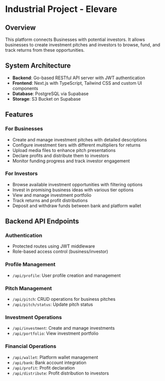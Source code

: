 # Industrial Project - Elevare

## Overview
This platform connects Businesses with potential investors. It allows businesses to create investment pitches and investors to browse, fund, and track returns from these opportunities.

## System Architecture
- **Backend**: Go-based RESTful API server with JWT authentication
- **Frontend**: Next.js with TypeScript, Tailwind CSS and custom UI components
- **Database**: PostgreSQL via Supabase
- **Storage**: S3 Bucket on Supabase

## Features

### For Businesses
- Create and manage investment pitches with detailed descriptions
- Configure investment tiers with different multipliers for returns
- Upload media files to enhance pitch presentations
- Declare profits and distribute them to investors
- Monitor funding progress and track investor engagement

### For Investors
- Browse available investment opportunities with filtering options
- Invest in promising business ideas with various tier options
- View and manage investment portfolio
- Track returns and profit distributions
- Deposit and withdraw funds between bank and platform wallet

## Backend API Endpoints

### Authentication
- Protected routes using JWT middleware
- Role-based access control (business/investor)

### Profile Management
- `/api/profile`: User profile creation and management

### Pitch Management
- `/api/pitch`: CRUD operations for business pitches
- `/api/pitch/status`: Update pitch status

### Investment Operations
- `/api/investment`: Create and manage investments
- `/api/portfolio`: View investment portfolio

### Financial Operations
- `/api/wallet`: Platform wallet management
- `/api/bank`: Bank account integration
- `/api/profit`: Profit declaration
- `/api/distribute`: Profit distribution to investors
